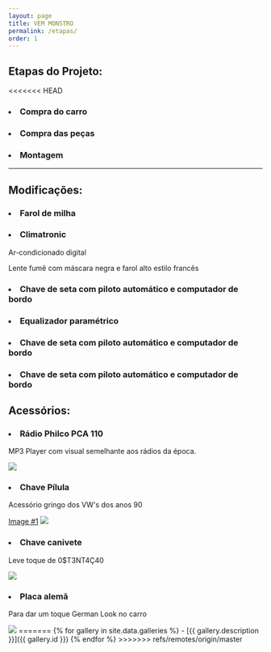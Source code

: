 ```yaml
---
layout: page
title: VEM MONSTRO
permalink: /etapas/
order: 1
---
```


<h2>Etapas do Projeto:</h2>

<<<<<<< HEAD
<h3><li> Compra do carro</li></h3>
<p></p>
<h3><li> Compra das peças</li></h3>
<p></p>
<h3><li> Montagem</li></h3>
<p></p>

<hr/>

<h2>Modifica&ccedil;&otilde;es:</h2>

<h3><li>Farol de milha</li></h3>
<p></p>
<h3><li>Climatronic</li></h3>

<p>Ar-condicionado digital</p>


<p>Lente fumê com máscara negra e farol alto estilo franc&ecirc;s</p>
<h3><li>Chave de seta com piloto autom&aacute;tico e computador de bordo</li></h3>

<p></p>
<h3><li>Equalizador param&eacute;trico</li></h3>

<p></p>
<h3><li>Chave de seta com piloto autom&aacute;tico e computador de bordo</li></h3>

<p></p>
<h3><li>Chave de seta com piloto autom&aacute;tico e computador de bordo</li></h3>

<p></p>

<h2>Acessórios:</h2>

<h3><li>R&aacute;dio Philco PCA 110</li></h3>

<p>MP3 Player com visual semelhante aos r&aacute;dios da &eacute;poca.</p>

<a href="{{ site.url }}/assets/images/parts/chave1.jpg" data-lightbox="image-1" data-title="My caption"><img src="{{ site.url }}/assets/images/parts/radio1.jpg" /></a>
<h3><li>Chave P&iacute;lula</li></h3>

<p>Acess&oacute;rio gringo dos VW's dos anos 90</p>
<a href="{{ site.url }}/assets/images/parts/chave1.jpg" data-lightbox="image-1" data-title="My caption">Image #1</a>
<img src="{{ site.url }}/assets/images/parts/chave1.jpg" />

<h3><li>Chave canivete</li></h3>

<p>Leve toque de 0$T3NT4&Ccedil;40</p>
<img src="{{ site.url }}/assets/images/parts/chave2.jpg" />

<h3><li>Placa alem&atilde;</li></h3>

<p>Para dar um toque German Look no carro</p>
<img src="{{ site.url }}/assets/images/parts/placa.jpg" />
=======
{% for gallery in site.data.galleries %}
- [{{ gallery.description }}]({{ gallery.id }})
{% endfor %}
>>>>>>> refs/remotes/origin/master
